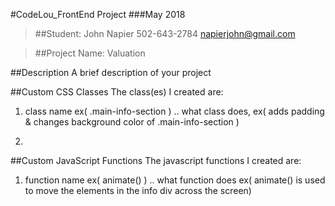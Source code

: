 

#CodeLou_FrontEnd Project ###May 2018

>##Student:  John Napier	502-643-2784	napierjohn@gmail.com

>##Project Name:  Valuation


##Description
A brief description of your project

##Custom CSS Classes
The class(es) I created are:

1. class name ex( .main-info-section )
.. what class does, ex( adds padding & changes background color of .main-info-section )

2.

##Custom JavaScript Functions
The javascript functions I created are:

1. function name ex( animate() )
.. what function does ex( animate() is used to move the elements in the info div across the screen)
